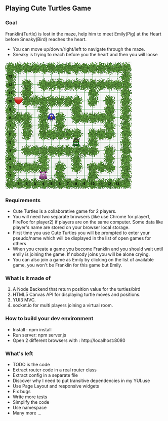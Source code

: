 ## Playing Cute Turtles Game

### Goal

Franklin(Turtle) is lost in the maze, help him to meet Emily(Pig) at the Heart before Sneaky(Bird) reaches the heart.

* You can move up/down/right/left to navigate through the maze.
* Sneaky is trying to reach before you the heart and then you will loose

![CuteTurtles](/cute.png)

### Requirements
* Cute Turtles is a collaborative game for 2 players.
* You will need two separate browsers (like use Chrome for player1, FireFox for player2) if players are on the same computer.
Some data like player's name are stored on your browser local storage.
* First time you use Cute Turtles you will be prompted to enter your pseudo/name which will be displayed in the list of open games for others
* When you create a game you become Franklin and you should wait until emily is joining the game. If nobody joins you will be alone crying.
* You can also join a game as Emily by clicking on the list of available game, you won't be Franklin for this game but Emily.

### What is it made of

1. A Node Backend that return position value for the turtles/bird
3. HTML5 Canvas API for displaying turtle moves and positions.
4. YUI3 MVC.
5. socket.io for multi players joining a virtual room.

### How to build your dev environment
* Install : npm install
* Run server: npm server.js
* Open 2 different browsers with : http://localhost:8080

### What's left
* TODO is the code
* Extract router code in a real router class
* Extract config in a separate file
* Discover why I need to put transitive dependencies in my YUI.use
* Use Page Layout and responsive widgets
* Fix bugs
* Write more tests
* Simplify the code
* Use namespace
* Many more ...


